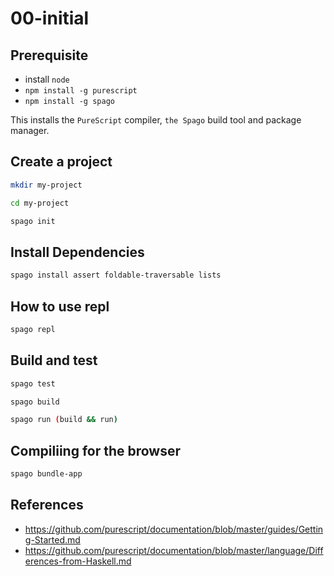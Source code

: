 # 00-initial

## Prerequisite

- install `node`
- `npm install -g purescript`
- `npm install -g spago`

This installs the `PureScript` compiler, `the Spago` build tool and package manager.

## Create a project

```bash
mkdir my-project

cd my-project

spago init
```

## Install Dependencies

```bash
spago install assert foldable-traversable lists
```

## How to use repl

```bash
spago repl
```

## Build and test

```bash
spago test

spago build

spago run (build && run)
```

## Compiliing for the browser

```bash
spago bundle-app
```

## References

- <https://github.com/purescript/documentation/blob/master/guides/Getting-Started.md>
- <https://github.com/purescript/documentation/blob/master/language/Differences-from-Haskell.md>
